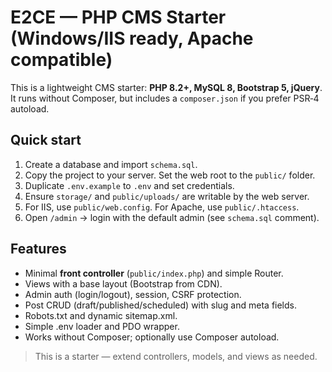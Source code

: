 # E2CE — PHP CMS Starter (Windows/IIS ready, Apache compatible)

This is a lightweight CMS starter: **PHP 8.2+, MySQL 8, Bootstrap 5, jQuery**.
It runs without Composer, but includes a `composer.json` if you prefer PSR‑4 autoload.

## Quick start
1. Create a database and import `schema.sql`.
2. Copy the project to your server. Set the web root to the `public/` folder.
3. Duplicate `.env.example` to `.env` and set credentials.
4. Ensure `storage/` and `public/uploads/` are writable by the web server.
5. For IIS, use `public/web.config`. For Apache, use `public/.htaccess`.
6. Open `/admin` → login with the default admin (see `schema.sql` comment).

## Features
- Minimal **front controller** (`public/index.php`) and simple Router.
- Views with a base layout (Bootstrap from CDN).
- Admin auth (login/logout), session, CSRF protection.
- Post CRUD (draft/published/scheduled) with slug and meta fields.
- Robots.txt and dynamic sitemap.xml.
- Simple .env loader and PDO wrapper.
- Works without Composer; optionally use Composer autoload.

> This is a starter — extend controllers, models, and views as needed.
